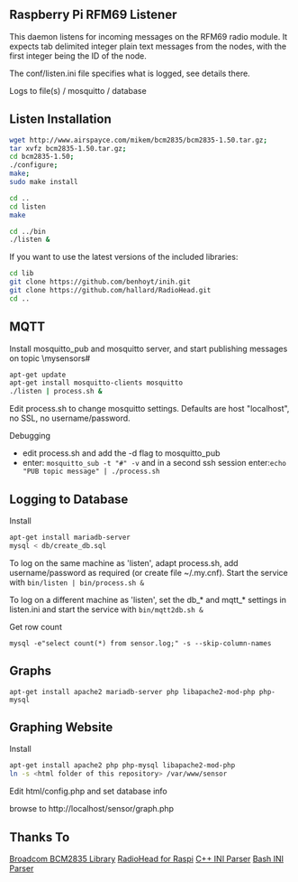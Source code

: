 ## Raspberry Pi RFM69 Listener

This daemon listens for incoming messages on the RFM69 radio module. It expects tab delimited integer plain text messages from the nodes, with the first integer being the ID of the node. 

The conf/listen.ini file specifies what is logged, see details there.

Logs to file(s) / mosquitto / database

## Listen Installation


```sh
wget http://www.airspayce.com/mikem/bcm2835/bcm2835-1.50.tar.gz;
tar xvfz bcm2835-1.50.tar.gz;
cd bcm2835-1.50;
./configure;
make;
sudo make install

cd ..
cd listen
make

cd ../bin
./listen &
```

If you want to use the latest versions of the included libraries:
```sh
cd lib
git clone https://github.com/benhoyt/inih.git
git clone https://github.com/hallard/RadioHead.git
cd ..
```

## MQTT

Install mosquitto_pub and mosquitto server, and start publishing messages on topic \mysensors\#

```sh
apt-get update
apt-get install mosquitto-clients mosquitto
./listen | process.sh &
```

Edit process.sh to change mosquitto settings. Defaults are host "localhost", no SSL, no username/password.

Debugging

 - edit process.sh and add the -d flag to mosquitto_pub
 - enter: ```mosquitto_sub -t "#" -v``` and in a second ssh session enter:```echo "PUB topic message" | ./process.sh``` 

## Logging to Database

Install
```sh
apt-get install mariadb-server
mysql < db/create_db.sql
```

To log on the same machine as 'listen', adapt process.sh, add username/password as required (or create file ~/.my.cnf). Start the service with ```bin/listen | bin/process.sh &```

To log on a different machine as 'listen', set the db_* and mqtt_* settings in listen.ini and start the service with ```bin/mqtt2db.sh &``` 

Get row count
```
mysql -e"select count(*) from sensor.log;" -s --skip-column-names
```

## Graphs

```
apt-get install apache2 mariadb-server php libapache2-mod-php php-mysql
```

## Graphing Website

Install
```sh
apt-get install apache2 php php-mysql libapache2-mod-php
ln -s <html folder of this repository> /var/www/sensor
```
Edit html/config.php and set database info

browse to http://localhost/sensor/graph.php

## Thanks To

[Broadcom BCM2835 Library](http://www.airspayce.com/mikem/bcm2835/)
[RadioHead for Raspi](https://github.com/hallard/RadioHead)
[C++ INI Parser](https://github.com/benhoyt/inih)
[Bash INI Parser](https://github.com/rudimeier/bash_ini_parser)
